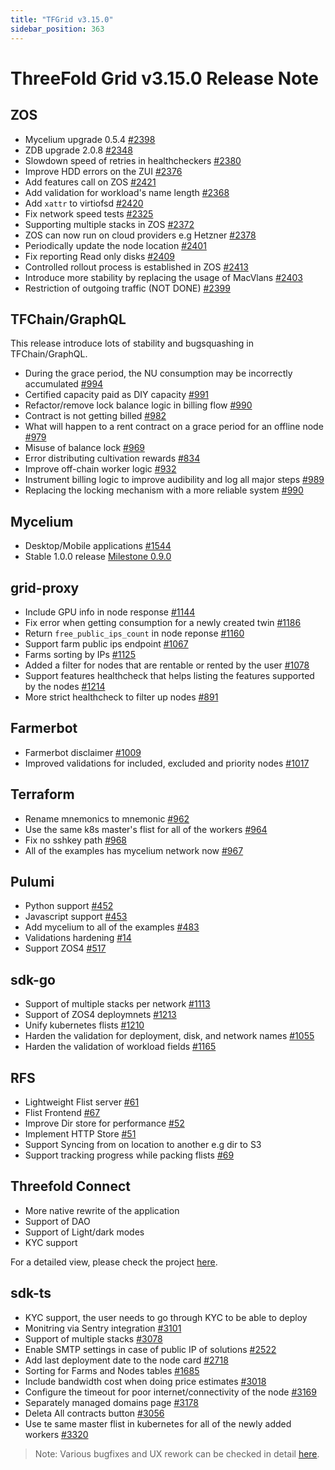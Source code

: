 ```yaml
---
title: "TFGrid v3.15.0"
sidebar_position: 363
---
```


# ThreeFold Grid v3.15.0 Release Note

## ZOS

- Mycelium upgrade 0.5.4 [#2398](https://github.com/threefoldtech/zos/issues/2398)
- ZDB upgrade 2.0.8 [#2348](https://github.com/threefoldtech/zos/issues/2348)
- Slowdown speed of retries in healthcheckers [#2380](https://github.com/threefoldtech/zos/issues/2380)
- Improve HDD errors on the ZUI [#2376](https://github.com/threefoldtech/zos/issues/2376)
- Add features call on ZOS [#2421](https://github.com/threefoldtech/zos/issues/2421)
- Add validation for workload's name length [#2368](https://github.com/threefoldtech/zos/issues/2368)
- Add `xattr` to virtiofsd [#2420](https://github.com/threefoldtech/zos/issues/2420)
- Fix network speed tests [#2325](https://github.com/threefoldtech/zos/issues/2325)
- Supporting multiple stacks in ZOS [#2372](https://github.com/threefoldtech/zos/issues/2372)
- ZOS can now run on cloud providers e.g Hetzner [#2378](https://github.com/threefoldtech/zos/issues/2378)
- Periodically update the node location [#2401](https://github.com/threefoldtech/zos/issues/2401)
- Fix reporting Read only disks [#2409](https://github.com/threefoldtech/zos/issues/2409)
- Controlled rollout process is established in ZOS [#2413](https://github.com/threefoldtech/zos/issues/2413)
- Introduce more stability by replacing the usage of MacVlans [#2403](https://github.com/threefoldtech/zos/issues/2403)
- Restriction of outgoing traffic (NOT DONE) [#2399](https://github.com/threefoldtech/zos/issues/2399)

## TFChain/GraphQL

This release introduce lots of stability and bugsquashing in TFChain/GraphQL.

- During the grace period, the NU consumption may be incorrectly accumulated [#994](https://github.com/threefoldtech/tfchain/issues/994)
- Certified capacity paid as DIY capacity [#991](https://github.com/threefoldtech/tfchain/issues/991)
- Refactor/remove lock balance logic in billing flow [#990](https://github.com/threefoldtech/tfchain/issues/990)
- Contract is not getting billed [#982](https://github.com/threefoldtech/tfchain/issues/982)
- What will happen to a rent contract on a grace period for an offline node [#979](https://github.com/threefoldtech/tfchain/issues/979)
- Misuse of balance lock [#969](https://github.com/threefoldtech/tfchain/issues/969)
- Error distributing cultivation rewards [#834](https://github.com/threefoldtech/tfchain/issues/834)
- Improve off-chain worker logic [#932](https://github.com/threefoldtech/tfchain/issues/932)
- Instrument billing logic to improve audibility and log all major steps [#989](https://github.com/threefoldtech/tfchain/issues/989)
- Replacing the locking mechanism with a more reliable system [#990](https://github.com/threefoldtech/tfchain/issues/990)

## Mycelium

- Desktop/Mobile applications [#1544](https://github.com/threefoldtech/home/issues/1544)
- Stable 1.0.0 release [Milestone 0.9.0](https://github.com/threefoldtech/mycelium/issues?q=is%3Aissue+milestone%3A0.9.0+is%3Aclosed)

## grid-proxy

- Include GPU info in node response [#1144](https://github.com/threefoldtech/tfgrid-sdk-go/issues/1144)
- Fix error when getting consumption for a newly created twin [#1186](https://github.com/threefoldtech/tfgrid-sdk-go/issues/1186)
- Return `free_public_ips_count` in node reponse [#1160](https://github.com/threefoldtech/tfgrid-sdk-go/issues/1160)
- Support farm public ips endpoint [#1067](https://github.com/threefoldtech/tfgrid-sdk-go/issues/1067)
- Farms sorting by IPs [#1125](https://github.com/threefoldtech/tfgrid-sdk-go/issues/1125)
- Added a filter for nodes that are rentable or rented by the user [#1078](https://github.com/threefoldtech/tfgrid-sdk-go/issues/1078)
- Support features healthcheck that helps listing the features supported by the nodes [#1214](https://github.com/threefoldtech/tfgrid-sdk-go/pull/1214)
- More strict healthcheck to filter up nodes [#891](https://github.com/threefoldtech/tfgrid-sdk-go/issues/891)

## Farmerbot

- Farmerbot disclaimer [#1009](https://github.com/threefoldtech/tfgrid-sdk-go/issues/1009)
- Improved validations for included, excluded and priority nodes [#1017](https://github.com/threefoldtech/tfgrid-sdk-go/issues/1017)

## Terraform

- Rename mnemonics to mnemonic [#962](https://github.com/threefoldtech/terraform-provider-grid/issues/962)
- Use the same k8s master's flist for all of the workers [#964](https://github.com/threefoldtech/terraform-provider-grid/issues/964)
- Fix no sshkey path [#968](https://github.com/threefoldtech/terraform-provider-grid/issues/968)
- All of the examples has mycelium network now [#967](https://github.com/threefoldtech/terraform-provider-grid/issues/967)

## Pulumi

- Python support [#452](https://github.com/threefoldtech/pulumi-threefold/issues/452)
- Javascript support [#453](https://github.com/threefoldtech/pulumi-threefold/issues/453)
- Add mycelium to all of the examples [#483](https://github.com/threefoldtech/pulumi-threefold/issues/483)
- Validations hardening [#14](https://github.com/threefoldtech/pulumi-threefold/issues/14)
- Support ZOS4 [#517](https://github.com/threefoldtech/pulumi-threefold/issues/517)

## sdk-go

- Support of multiple stacks per network [#1113](https://github.com/threefoldtech/tfgrid-sdk-go/issues/1113)
- Support of ZOS4 deploymnets [#1213](https://github.com/threefoldtech/tfgrid-sdk-go/issues/1213)
- Unify kubernetes flists [#1210](https://github.com/threefoldtech/tfgrid-sdk-go/issues/1210)
- Harden the validation for deployment, disk, and network names [#1055](https://github.com/threefoldtech/tfgrid-sdk-go/issues/1055)
- Harden the validation of workload fields [#1165](https://github.com/threefoldtech/tfgrid-sdk-go/issues/1165)

## RFS

- Lightweight Flist server [#61](https://github.com/threefoldtech/mycofs/issues/61)
- Flist Frontend [#67](https://github.com/threefoldtech/mycofs/issues/67)
- Improve Dir store for performance [#52](https://github.com/threefoldtech/mycofs/issues/52)
- Implement HTTP Store [#51](https://github.com/threefoldtech/mycofs/issues/51)
- Support Syncing from on location to another e.g dir to S3
- Support tracking progress while packing flists [#69](https://github.com/threefoldtech/mycofs/issues/69)

## Threefold Connect

- More native rewrite of the application
- Support of DAO
- Support of Light/dark modes
- KYC support

For a detailed view, please check the project [here](https://github.com/orgs/threefoldtech/projects/210/views/20).

## sdk-ts

- KYC support, the user needs to go through KYC to be able to deploy
- Monitring via Sentry integration [#3101](https://github.com/threefoldtech/tfgrid-sdk-ts/issues/3101)
- Support of multiple stacks [#3078](https://github.com/threefoldtech/tfgrid-sdk-ts/issues/3078)
- Enable SMTP settings in case of public IP of solutions [#2522](https://github.com/threefoldtech/tfgrid-sdk-ts/issues/2522)
- Add last deployment date to the node card [#2718](https://github.com/threefoldtech/tfgrid-sdk-ts/issues/2718)
- Sorting for Farms and Nodes tables [#1685](https://github.com/threefoldtech/tfgrid-sdk-ts/issues/1685)
- Include bandwidth cost when doing price estimates [#3018](https://github.com/threefoldtech/tfgrid-sdk-ts/issues/3018)
- Configure the timeout for poor internet/connectivity of the node [#3169](https://github.com/threefoldtech/tfgrid-sdk-ts/issues/3169)
- Separately managed domains page [#3178](https://github.com/threefoldtech/tfgrid-sdk-ts/issues/3178)
- Deleta All contracts button [#3056](https://github.com/threefoldtech/tfgrid-sdk-ts/issues/3056)
- Use te same master flist in kubernetes for all of the newly added workers [#3320](https://github.com/threefoldtech/tfgrid-sdk-ts/issues/3320)

> Note: Various bugfixes and UX rework can be checked in detail [here](https://github.com/orgs/threefoldtech/projects/210/views/4).